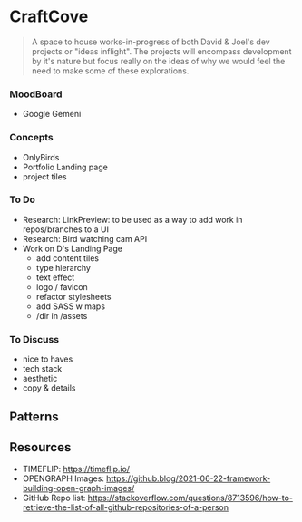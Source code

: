 # CraftCove
> A space to house works-in-progress of both David & Joel's dev projects or "ideas inflight". The projects will encompass development by it's nature but focus really on the ideas of why we would feel the need to make some of these explorations.
>

### MoodBoard
- Google Gemeni

### Concepts
- OnlyBirds
- Portfolio Landing page
- project tiles

### To Do
- Research: LinkPreview: to be used as a way to add work in repos/branches to a UI
- Research: Bird watching cam API
- Work on D's Landing Page
  - add content tiles
  - type hierarchy
  - text effect
  - logo / favicon
  - refactor stylesheets
  - add SASS w maps
  - /dir in /assets

### To Discuss
- nice to haves
- tech stack
- aesthetic 
- copy & details

## Patterns

## Resources
- TIMEFLIP: https://timeflip.io/
- OPENGRAPH Images: https://github.blog/2021-06-22-framework-building-open-graph-images/
- GitHub Repo list: https://stackoverflow.com/questions/8713596/how-to-retrieve-the-list-of-all-github-repositories-of-a-person